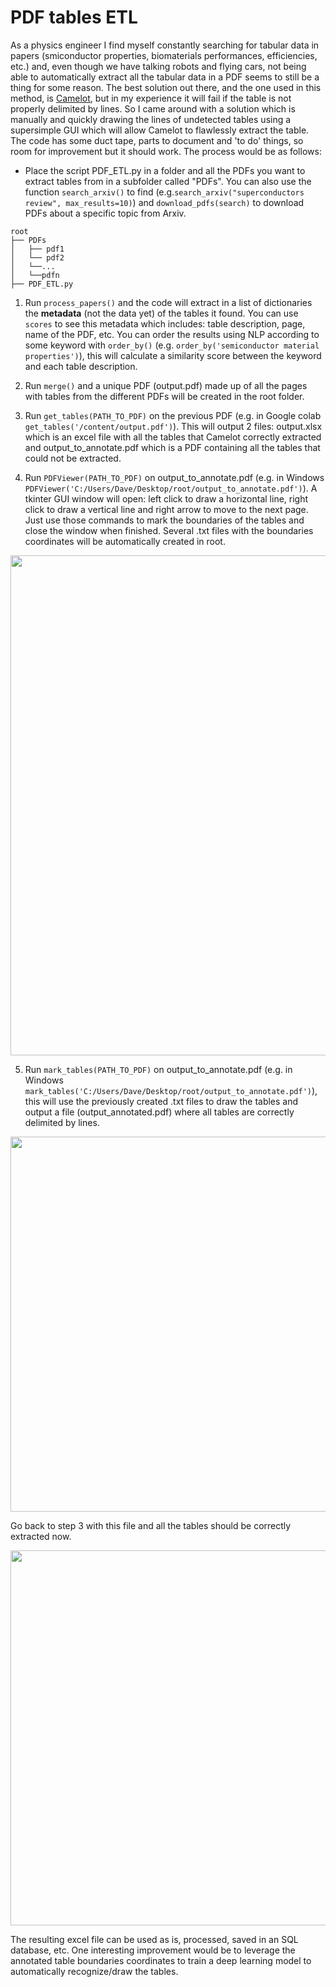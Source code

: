 # PDF tables ETL

As a physics engineer I find myself constantly searching for tabular data in papers (smiconductor properties, biomaterials performances, efficiencies, etc.) and,
even though we have talking robots and flying cars, not being able to automatically extract all the tabular data in a PDF seems to still be a thing for some reason.
The best solution out there, and the one used in this method, is [Camelot](https://github.com/camelot-dev/camelot), but in my experience it will fail if the table is
not properly delimited by lines. So I came around with a solution which is manually and quickly drawing the lines of undetected tables using a supersimple GUI which
will allow Camelot to flawlessly extract the table. The code has some duct tape, parts to document and 'to do' things, so room for improvement but it should work. The process would be as follows:

- Place the script PDF_ETL.py in a folder and all the PDFs you want to extract tables from in a subfolder called "PDFs". 
You can also use the function `search_arxiv()` to find (e.g.`search_arxiv("superconductors review", max_results=10)`) and `download_pdfs(search)` 
to download PDFs about a specific topic from Arxiv.

```
root
├── PDFs
│   ├── pdf1
│   └── pdf2
│   └──...
│   └──pdfn
├── PDF_ETL.py
```

1. Run `process_papers()` and the code will extract in a list of dictionaries the __metadata__ (not the data yet) of the tables it found. You can use `scores` to see
this metadata which includes: table description, page, name of the PDF, etc. You can order the results using NLP according to some keyword with `order_by()` 
(e.g. `order_by('semiconductor material properties')`), this will calculate a similarity score between the keyword and each table description.

2. Run `merge()` and a unique PDF (output.pdf) made up of all the pages with tables from the different PDFs will be created in the root folder.

3. Run `get_tables(PATH_TO_PDF)` on the previous PDF (e.g. in Google colab `get_tables('/content/output.pdf')`). This will output 2 files: output.xlsx which is an
excel file with all the tables that Camelot correctly extracted and output_to_annotate.pdf which is a PDF containing all the tables that could not be extracted.

4. Run `PDFViewer(PATH_TO_PDF)` on output_to_annotate.pdf (e.g. in Windows `PDFViewer('C:/Users/Dave/Desktop/root/output_to_annotate.pdf')`). A tkinter GUI window
will open: left click to draw a horizontal line, right click to draw a vertical line and right arrow to move to the next page. Just use those commands to mark the boundaries of the tables and close the window when finished. Several .txt files with the boundaries coordinates will be automatically created in root.

<p align="center">
  <img src="https://user-images.githubusercontent.com/108660081/232711758-5c11eecb-7994-42c5-bd54-0702c1d1c60e.gif" width="800">
</p>

5. Run `mark_tables(PATH_TO_PDF)` on output_to_annotate.pdf (e.g. in Windows `mark_tables('C:/Users/Dave/Desktop/root/output_to_annotate.pdf')`), this will use the
previously created .txt files to draw the tables and output a file (output_annotated.pdf) where all tables are correctly delimited by lines.

<p align="center">
  <img src="https://user-images.githubusercontent.com/108660081/232712647-db59764c-4eea-4e74-9ecc-c78b6695fb36.JPG" width="600">
</p>

Go back to step 3 with this file and all the tables should be correctly extracted now.
<p align="center">
  <img src="https://user-images.githubusercontent.com/108660081/232715231-5a39b7ea-eb9f-4e56-bdf2-94bc5a0c60b7.png" width="600">
</p>

The resulting excel file can be used as is, processed, saved in an SQL database, etc. One interesting improvement would be to leverage the annotated table boundaries 
coordinates to train a deep learning model to automatically recognize/draw the tables.

